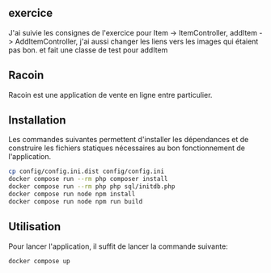 ## exercice
J'ai suivie les consignes de l'exercice pour Item -> ItemController, addItem -> AddItemController, j'ai aussi changer les liens vers les images qui étaient pas bon. 
et fait une classe de test pour addItem

## Racoin

Racoin est une application de vente en ligne entre particulier.

## Installation

Les commandes suivantes permettent d'installer les dépendances et de construire les fichiers statiques nécessaires au bon fonctionnement de l'application.

```bash
cp config/config.ini.dist config/config.ini
docker compose run --rm php composer install
docker compose run --rm php php sql/initdb.php
docker compose run node npm install
docker compose run node npm run build

```

## Utilisation

Pour lancer l'application, il suffit de lancer la commande suivante:

```bash
docker compose up
```
